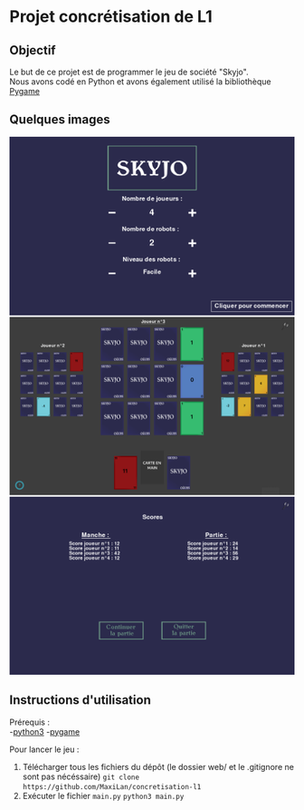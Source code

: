 # Projet concrétisation de L1

## Objectif  
Le but de ce projet est de programmer le jeu de société "Skyjo".  
Nous avons codé en Python et avons également utilisé la bibliothèque [Pygame](https://www.pygame.org/docs/)


## Quelques images  
![Image1](images/capture1.png)  
![Image2](images/capture2.png)  
![Image3](images/capture3.png)  


## Instructions d'utilisation

Prérequis :  
-[python3](https://www.python.org/downloads/)
-[pygame](https://www.pygame.org/wiki/GettingStarted)


Pour lancer le jeu :  
1. Télécharger tous les fichiers du dépôt (le dossier web/ et le .gitignore ne sont pas nécéssaire)
   ```git clone https://github.com/MaxiLan/concretisation-l1```
2. Exécuter le fichier `main.py`
   ```python3 main.py```